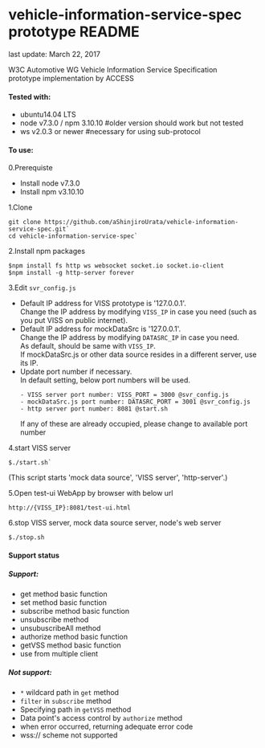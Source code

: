 # vehicle-information-service-spec prototype README
last update: March 22, 2017 

W3C Automotive WG Vehicle Information Service Specification<br>
prototype implementation by ACCESS

#### Tested with:
* ubuntu14.04 LTS
* node v7.3.0  / npm 3.10.10 #older version should work but not tested
* ws v2.0.3 or newer #necessary for using sub-protocol

#### To use:

0.Prerequiste
- Install node v7.3.0
- Install npm v3.10.10

1.Clone
```
git clone https://github.com/aShinjiroUrata/vehicle-information-service-spec.git`
cd vehicle-information-service-spec`
```
2.Install npm packages
```
$npm install fs http ws websocket socket.io socket.io-client
$npm install -g http-server forever
```
3.Edit `svr_config.js`
- Default IP address for VISS prototype is '127.0.0.1'. <br>
  Change the IP address by modifying `VISS_IP` in case you need (such as you put VISS on public internet).<br>
- Default IP address for mockDataSrc is '127.0.0.1'.<br>
  Change the IP address by modifying `DATASRC_IP` in case you need.<br>
  As default, should be same with `VISS_IP`.<br>
  If mockDataSrc.js or other data source resides in a different server, use its IP.<br>
- Update port number if necessary.<br>
  In default setting, below port numbers will be used.<br>
   ```
   - VISS server port number: VISS_PORT = 3000 @svr_config.js
   - mockDataSrc.js port number: DATASRC_PORT = 3001 @svr_config.js
   - http server port number: 8081 @start.sh
   ```
  If any of these are already occupied, please change to available port number<br>

4.start VISS server
```
$./start.sh`
```
(This script starts 'mock data source', 'VISS server', 'http-server'.)

5.Open test-ui WebApp by browser with below url
```
http://{VISS_IP}:8081/test-ui.html
```
6.stop VISS server, mock data source server, node's web server
```
$./stop.sh
```

#### Support status

##### Support:
* get method basic function
* set method basic function
* subscribe method basic function
* unsubscribe method
* unsubuscribeAll method
* authorize method basic function
* getVSS method basic function
* use from multiple client

##### Not support:
* `*` wildcard path in `get` method
* `filter` in `subscribe` method
* Specifying path in `getVSS` method
* Data point's access control by `authorize` method
* when error occurred, returning adequate error code
* wss:// scheme not supported


